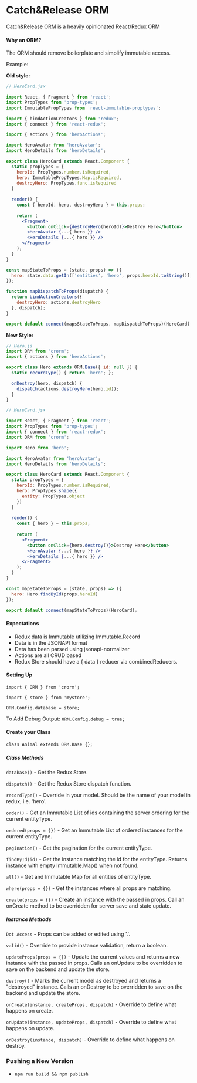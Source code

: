 # Catch&Release ORM
Catch&Release ORM is a heavily opinionated React/Redux ORM

#### Why an ORM?
The ORM should remove boilerplate and simplify immutable access.

Example:

**Old style:**
```jsx
// HeroCard.jsx

import React, { Fragment } from 'react';
import PropTypes from 'prop-types';
import ImmutablePropTypes from 'react-immutable-proptypes';

import { bindActionCreators } from 'redux';
import { connect } from 'react-redux';

import { actions } from 'heroActions';

import HeroAvatar from 'heroAvatar';
import HeroDetails from 'heroDetails';

export class HeroCard extends React.Component {
  static propTypes = {
    heroId: PropTypes.number.isRequired,
    hero: ImmutablePropTypes.Map.isRequired,
    destroyHero: PropTypes.func.isRequired
  }
  
  render() {
    const { heroId, hero, destroyHero } = this.props;
    
    return (
      <Fragment>
        <button onClick={destroyHero(heroId)}>Destroy Hero</button>
        <HeroAvatar {...{ hero }} />
        <HeroDetails {...{ hero }} />
      </Fragment>
    ); 
  }
} 

const mapStateToProps = (state, props) => ({
  hero: state.data.getIn(['entities', 'hero', props.heroId.toString()], Immutable.Map())
});

function mapDispatchToProps(dispatch) {
  return bindActionCreators({
    destroyHero: actions.destroyHero
  }, dispatch);
}

export default connect(mapsStateToProps, mapDispatchToProps)(HeroCard);
```

**New Style:**
```jsx
// Hero.js
import ORM from 'crorm';
import { actions } from 'heroActions';

export class Hero extends ORM.Base({ id: null }) {
  static recordType() { return 'hero'; };

  onDestroy(hero, dispatch) {
    dispatch(actions.destroyHero(hero.id));
  }
}
```

```jsx
// HeroCard.jsx

import React, { Fragment } from 'react';
import PropTypes from 'prop-types';
import { connect } from 'react-redux';
import ORM from 'crorm';

import Hero from 'hero';

import HeroAvatar from 'heroAvatar';
import HeroDetails from 'heroDetails';

export class HeroCard extends React.Component {
  static propTypes = {
    heroId: PropTypes.number.isRequired,
    hero: PropTypes.shape({
      entity: PropTypes.object
    })
  }
  
  render() {
    const { hero } = this.props;    
    
    return (
      <Fragment>
        <button onClick={hero.destroy()}>Destroy Hero</button>
        <HeroAvatar {...{ hero }} />
        <HeroDetails {...{ hero }} />
      </Fragment>
    ); 
  }
}

const mapStateToProps = (state, props) => ({
  hero: Hero.findById(props.heroId)
});

export default connect(mapStateToProps)(HeroCard);

```

#### Expectations
* Redux data is Immutable utilizing Immutable.Record
* Data is in the JSONAPI format
* Data has been parsed using jsonapi-normalizer
* Actions are all CRUD based
* Redux Store should have a { data } reducer via combinedReducers. 

#### Setting Up
`import { ORM } from 'crorm';`

`import { store } from 'mystore';`

`ORM.Config.database = store;`

To Add Debug Output: `ORM.Config.debug = true;`

#### Create your Class
`class Animal extends ORM.Base {};`

##### Class Methods
`database()` - Get the Redux Store.

`dispatch()` - Get the Redux Store dispatch function.

`recordType()` - Override in your model. Should be the name of your model in redux, i.e. 'hero'.

`order()` - Get an Immutable List of ids containing the server ordering for the current entityType.

`ordered(props = {})` - Get an Immutable List of ordered instances for the current entityType.

`pagination()` - Get the pagination for the current entityType. 

`findById(id)` - Get the instance matching the id for the entityType. Returns instance with empty Immutable.Map() when not found.

`all()` - Get and Immutable Map for all entities of entityType.

`where(props = {})` - Get the instances where all props are matching.

`create(props = {})` - Create an instance with the passed in props. Call an onCreate method to be overridden for server save and state update.

##### Instance Methods

`Dot Access` - Props can be added or edited using '.'.

`valid()` - Override to provide instance validation, return a boolean.

`updateProps(props = {})` - Update the current values and returns a new instance with the passed in props. Calls an onUpdate to be overridden to save on the backend and update the store.

`destroy()` - Marks the current model as destroyed and returns a "destroyed" instance. Calls an onDestroy to be overridden to save on the backend and update the store.

`onCreate(instance, createProps, dispatch)` - Override to define what happens on create.

`onUpdate(instance, updateProps, dispatch)` - Override to define what happens on update.

`onDestroy(instance, dispatch)` - Override to define what happens on destroy.

### Pushing a New Version

  * `npm run build && npm publish`

